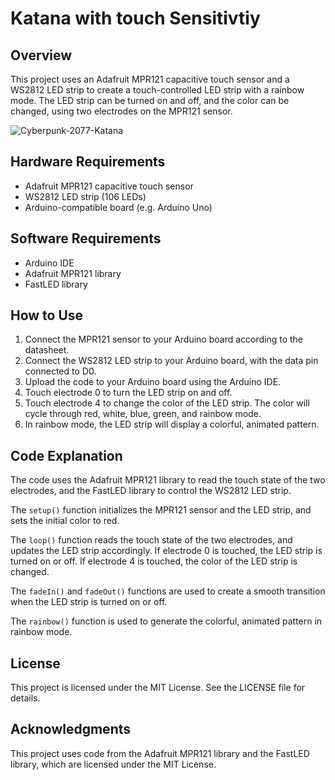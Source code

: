 Katana with touch Sensitivtiy
=====================================================

Overview
-----------
This project uses an Adafruit MPR121 capacitive touch sensor and a WS2812 LED strip to create a touch-controlled LED strip with a rainbow mode. The LED strip can be turned on and off, and the color can be changed, using two electrodes on the MPR121 sensor.

![Cyberpunk-2077-Katana](Cyberpunk-2077-Katana.avif)

Hardware Requirements
-----------------------
* Adafruit MPR121 capacitive touch sensor
* WS2812 LED strip (106 LEDs)
* Arduino-compatible board (e.g. Arduino Uno)

Software Requirements
-----------------------
* Arduino IDE
* Adafruit MPR121 library
* FastLED library

How to Use
--------------
1. Connect the MPR121 sensor to your Arduino board according to the datasheet.
2. Connect the WS2812 LED strip to your Arduino board, with the data pin connected to D0.
3. Upload the code to your Arduino board using the Arduino IDE.
4. Touch electrode 0 to turn the LED strip on and off.
5. Touch electrode 4 to change the color of the LED strip. The color will cycle through red, white, blue, green, and rainbow mode.
6. In rainbow mode, the LED strip will display a colorful, animated pattern.

Code Explanation
-----------------
The code uses the Adafruit MPR121 library to read the touch state of the two electrodes, and the FastLED library to control the WS2812 LED strip.

The `setup()` function initializes the MPR121 sensor and the LED strip, and sets the initial color to red.

The `loop()` function reads the touch state of the two electrodes, and updates the LED strip accordingly. If electrode 0 is touched, the LED strip is turned on or off. If electrode 4 is touched, the color of the LED strip is changed.

The `fadeIn()` and `fadeOut()` functions are used to create a smooth transition when the LED strip is turned on or off.

The `rainbow()` function is used to generate the colorful, animated pattern in rainbow mode.

License
---------
This project is licensed under the MIT License. See the LICENSE file for details.

Acknowledgments
----------------
This project uses code from the Adafruit MPR121 library and the FastLED library, which are licensed under the MIT License.